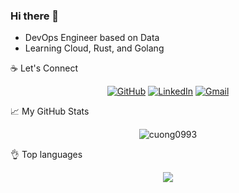 ### Hi there 👋

- DevOps Engineer based on Data
- Learning Cloud, Rust, and Golang

:coffee: Let's Connect
<p align="center">
	<a href="https://github.com/bevvvvv"><img src="https://img.icons8.com/bubbles/50/000000/github.png" alt="GitHub"/></a>
	<a href="https://www.linkedin.com/in/joseph-sepich-255075143/"><img src="https://img.icons8.com/bubbles/50/000000/linkedin.png" alt="LinkedIn"/></a>
	<a href="mailto:joe@sepich.dev"><img src="https://img.icons8.com/bubbles/50/000000/gmail.png" alt="Gmail"/></a>
</p>

📈 My GitHub Stats

<p align="center"> <img src="https://github-readme-stats.vercel.app/api?username=cuong0993&show_icons=true&theme=gotham" alt="cuong0993" /> </p>
  
👌 Top languages

<p align="center"> <img align="center" src="https://github-readme-stats.vercel.app/api/top-langs/?username=cuong0993&layout=compact&theme=material-palenight" /> </p>
